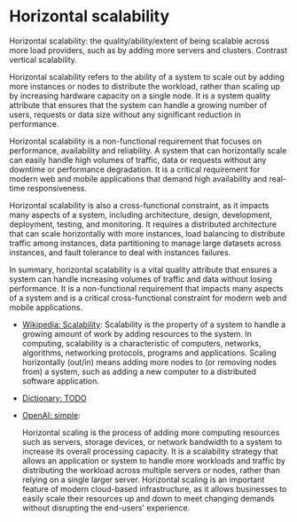 # Horizontal scalability

Horizontal scalability: the quality/ability/extent of being scalable across more load providers, such as by adding more servers and clusters. Contrast vertical scalability.

<div data-chatgpt-prompt="explain horizontal scalability
 (system quality attribute, cross-functional constraint, non-functional requirement)">Horizontal scalability refers to the ability of a system to scale out by adding more instances or nodes to distribute the workload, rather than scaling up by increasing hardware capacity on a single node. It is a system quality attribute that ensures that the system can handle a growing number of users, requests or data size without any significant reduction in performance.

Horizontal scalability is a non-functional requirement that focuses on performance, availability and reliability. A system that can horizontally scale can easily handle high volumes of traffic, data or requests without any downtime or performance degradation. It is a critical requirement for modern web and mobile applications that demand high availability and real-time responsiveness.

Horizontal scalability is also a cross-functional constraint, as it impacts many aspects of a system, including architecture, design, development, deployment, testing, and monitoring. It requires a distributed architecture that can scale horizontally with more instances, load balancing to distribute traffic among instances, data partitioning to manage large datasets across instances, and fault tolerance to deal with instances failures.

In summary, horizontal scalability is a vital quality attribute that ensures a system can handle increasing volumes of traffic and data without losing performance. It is a non-functional requirement that impacts many aspects of a system and is a critical cross-functional constraint for modern web and mobile applications.</div>

* [Wikipedia: Scalability](https://wikipedia.org/wiki/Scalability):  Scalability is the property of a system to handle a growing amount of work by adding resources to the system. In computing, scalability is a characteristic of computers, networks, algorithms, networking protocols, programs and applications. Scaling horizontally (out/in) means adding more nodes to (or removing nodes from) a system, such as adding a new computer to a distributed software application.

* [Dictionary: TODO](https://www.dictionary.com/browse/TODO)

* [OpenAI: simple](https:://openai.com): <div data-chatgpt-prompt="define horizontal scaling (computers and software)">Horizontal scaling is the process of adding more computing resources such as servers, storage devices, or network bandwidth to a system to increase its overall processing capacity. It is a scalability strategy that allows an application or system to handle more workloads and traffic by distributing the workload across multiple servers or nodes, rather than relying on a single larger server. Horizontal scaling is an important feature of modern cloud-based infrastructure, as it allows businesses to easily scale their resources up and down to meet changing demands without disrupting the end-users' experience.</div>

